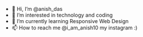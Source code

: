 - 👋 Hi, I’m @anish_das
- 👀 I’m interested in technology and coding 
- 🌱 I’m currently learning Responsive Web Design
- 📫 How to reach me @i_am_anish10 my instagram :)

<!---
anish_das/anish_das is a ✨ special ✨ repository because its `README.md` (this file) appears on your GitHub profile.
You can click the Preview link to take a look at your changes.
--->
